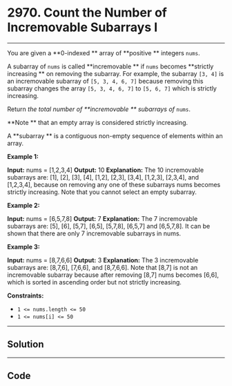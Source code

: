 # 2970. Count the Number of Incremovable Subarrays I

---

You are given a **0-indexed ** array of **positive ** integers `nums`.

A subarray of `nums` is called **incremovable ** if `nums` becomes **strictly increasing ** on removing the subarray. For example, the subarray `[3, 4]` is an incremovable subarray of `[5, 3, 4, 6, 7]` because removing this subarray changes the array `[5, 3, 4, 6, 7]` to `[5, 6, 7]` which is strictly increasing.

Return _the total number of **incremovable ** subarrays of_ `nums`.

**Note ** that an empty array is considered strictly increasing.

A **subarray ** is a contiguous non-empty sequence of elements within an array.

 

**Example 1:**


**Input:** nums = [1,2,3,4]
**Output:** 10
**Explanation:** The 10 incremovable subarrays are: [1], [2], [3], [4], [1,2], [2,3], [3,4], [1,2,3], [2,3,4], and [1,2,3,4], because on removing any one of these subarrays nums becomes strictly increasing. Note that you cannot select an empty subarray.


**Example 2:**


**Input:** nums = [6,5,7,8]
**Output:** 7
**Explanation:** The 7 incremovable subarrays are: [5], [6], [5,7], [6,5], [5,7,8], [6,5,7] and [6,5,7,8].
It can be shown that there are only 7 incremovable subarrays in nums.


**Example 3:**


**Input:** nums = [8,7,6,6]
**Output:** 3
**Explanation:** The 3 incremovable subarrays are: [8,7,6], [7,6,6], and [8,7,6,6]. Note that [8,7] is not an incremovable subarray because after removing [8,7] nums becomes [6,6], which is sorted in ascending order but not strictly increasing.


 

**Constraints:**

  * `1 <= nums.length <= 50`
  * `1 <= nums[i] <= 50`

---

## Solution



---

## Code
```python


```